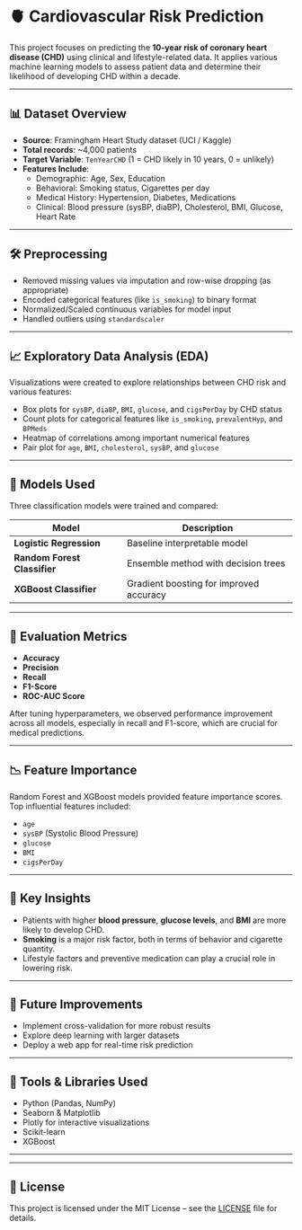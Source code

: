 # 🫀 Cardiovascular Risk Prediction

This project focuses on predicting the **10-year risk of coronary heart disease (CHD)** using clinical and lifestyle-related data. It applies various machine learning models to assess patient data and determine their likelihood of developing CHD within a decade.

---

## 📊 Dataset Overview

- **Source**: Framingham Heart Study dataset (UCI / Kaggle)
- **Total records**: ~4,000 patients
- **Target Variable**: `TenYearCHD` (1 = CHD likely in 10 years, 0 = unlikely)
- **Features Include**:
  - Demographic: Age, Sex, Education
  - Behavioral: Smoking status, Cigarettes per day
  - Medical History: Hypertension, Diabetes, Medications
  - Clinical: Blood pressure (sysBP, diaBP), Cholesterol, BMI, Glucose, Heart Rate

---

## 🛠️ Preprocessing

- Removed missing values via imputation and row-wise dropping (as appropriate)
- Encoded categorical features (like `is_smoking`) to binary format
- Normalized/Scaled continuous variables for model input
- Handled outliers using `standardscaler`

---

## 📈 Exploratory Data Analysis (EDA)

Visualizations were created to explore relationships between CHD risk and various features:

- Box plots for `sysBP`, `diaBP`, `BMI`, `glucose`, and `cigsPerDay` by CHD status
- Count plots for categorical features like `is_smoking`, `prevalentHyp`, and `BPMeds`
- Heatmap of correlations among important numerical features
- Pair plot for `age`, `BMI`, `cholesterol`, `sysBP`, and `glucose`

---

## 🤖 Models Used

Three classification models were trained and compared:

| Model               | Description                                  |
|--------------------|----------------------------------------------|
| **Logistic Regression** | Baseline interpretable model               |
| **Random Forest Classifier** | Ensemble method with decision trees     |
| **XGBoost Classifier** | Gradient boosting for improved accuracy    |

---

## 📏 Evaluation Metrics

- **Accuracy**
- **Precision**
- **Recall**
- **F1-Score**
- **ROC-AUC Score**

After tuning hyperparameters, we observed performance improvement across all models, especially in recall and F1-score, which are crucial for medical predictions.

---

## 📉 Feature Importance

Random Forest and XGBoost models provided feature importance scores. Top influential features included:
- `age`
- `sysBP` (Systolic Blood Pressure)
- `glucose`
- `BMI`
- `cigsPerDay`

---

## 📌 Key Insights

- Patients with higher **blood pressure**, **glucose levels**, and **BMI** are more likely to develop CHD.
- **Smoking** is a major risk factor, both in terms of behavior and cigarette quantity.
- Lifestyle factors and preventive medication can play a crucial role in lowering risk.

---

## 🧪 Future Improvements

- Implement cross-validation for more robust results
- Explore deep learning with larger datasets
- Deploy a web app for real-time risk prediction

---




## 🧠 Tools & Libraries Used

- Python (Pandas, NumPy)
- Seaborn & Matplotlib
- Plotly for interactive visualizations
- Scikit-learn
- XGBoost

---


---

## 📌 License

This project is licensed under the MIT License – see the [LICENSE](LICENSE) file for details.

